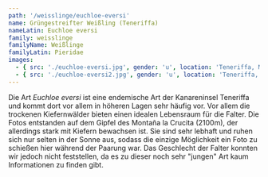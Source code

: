 ```yaml
---
path: '/weisslinge/euchloe-eversi'
name: Grüngestreifter Weißling (Teneriffa)
nameLatin: Euchloe eversi
family: weisslinge
familyName: Weißlinge
familyLatin: Pieridae
images:
  - { src: './euchloe-eversi.jpg', gender: 'u', location: 'Teneriffa, Montaña la Crucita', author: Georg, date: '2019-04-13' }
  - { src: './euchloe-eversi2.jpg', gender: 'u', location: 'Teneriffa, Montaña la Crucita', author: Georg, date: '2019-04-13' }
---
```


Die Art *Euchloe eversi* ist eine endemische Art der Kanareninsel Teneriffa und kommt dort vor allem in höheren Lagen sehr häufig vor. Vor allem die trockenen Kiefernwälder bieten einen idealen Lebensraum für die Falter. Die Fotos entstanden auf dem Gipfel des Montaña la Crucita (2100m), der allerdings stark mit Kiefern bewachsen ist. Sie sind sehr lebhaft und ruhen sich nur selten in der Sonne aus, sodass die einzige Möglichkeit ein Foto zu schießen hier während der Paarung war. Das Geschlecht der Falter konnten wir jedoch nicht feststellen, da es zu dieser noch sehr "jungen" Art kaum Informationen zu finden gibt.
